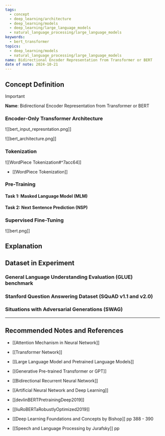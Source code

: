 ```yaml
---
tags:
  - concept
  - deep_learning/architecture
  - deep_learning/models
  - deep_learning/large_language_models
  - natural_language_processing/large_language_models
keywords:
  - bert_transformer
topics:
  - deep_learning/models
  - natural_language_processing/large_language_models
name: Bidirectional Encoder Representation from Transformer or BERT
date of note: 2024-10-21
---
```


## Concept Definition

>[!important]
>**Name**: Bidirectional Encoder Representation from Transformer or BERT


### Encoder-Only Transformer Architecture


![[bert_input_represntation.png]]





![[bert_architecture.png]]



### Tokenization

![[WordPiece Tokenization#^7acc64]]

- [[WordPiece Tokenization]]


### Pre-Training

#### Task 1: Masked Language Model (MLM)









#### Task 2: Next Sentence Prediction (NSP)



### Supervised Fine-Tuning


![[bert.png]]
## Explanation


## Dataset in Experiment

### General Language Understanding Evaluation (GLUE) benchmark



### Stanford Question Answering Dataset (SQuAD v1.1 and v2.0)



### Situations with Adversarial Generations (SWAG)






-----------
##  Recommended Notes and References


- [[Attention Mechanism in Neural Network]]
- [[Transformer Network]]
- [[Large Language Model and Pretrained Language Models]]
- [[Generative Pre-trained Transformer or GPT]]

- [[Bidirectional Recurrent Neural Network]]
- [[Artificial Neural Network and Deep Learning]]

- [[devlinBERTPretrainingDeep2019]]
- [[liuRoBERTaRobustlyOptimized2019]]

- [[Deep Learning Foundations and Concepts by Bishop]] pp 388 - 390
- [[Speech and Language Processing by Jurafsky]] pp 